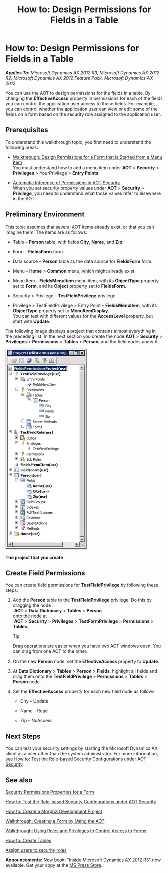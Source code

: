 ﻿---
title: 'How to: Design Permissions for Fields in a Table'
TOCTitle: 'How to: Design Permissions for Fields in a Table'
ms:assetid: 7dc11486-5cb6-4270-b986-8e8cb058645f
ms:mtpsurl: https://msdn.microsoft.com/en-us/library/Hh272122(v=AX.60)
ms:contentKeyID: 36536819
ms.date: 05/18/2015
mtps_version: v=AX.60
---

# How to: Design Permissions for Fields in a Table 


_**Applies To:** Microsoft Dynamics AX 2012 R3, Microsoft Dynamics AX 2012 R2, Microsoft Dynamics AX 2012 Feature Pack, Microsoft Dynamics AX 2012_

You can use the AOT to design permissions for the fields in a table. By changing the **EffectiveAccess** property in permissions for each of the fields you can control the application user access to those fields. For example, you can control whether the application user can view or edit some of the fields on a form based on the security role assigned to the application user.

## Prerequisites

To understand this walkthrough topic, you first need to understand the following areas:

  - [Walkthrough: Design Permissions for a Form that is Started from a Menu Item](walkthrough-design-permissions-for-a-form-that-is-started-from-a-menu-item.md)   
    You must understand how to add a menu item under **AOT** \> **Security** \> **Privileges** \> YourPrivilege \> **Entry Points**.

  - [Automatic Inference of Permissions in AOT Security](automatic-inference-of-permissions-in-aot-security.md)   
    When you set security property values under **AOT** \> **Security** \> **Privilege**, you need to understand what those values refer to elsewhere in the AOT.

## Preliminary Environment

This topic assumes that several AOT items already exist, or that you can imagine them. The items are as follows:

  - Table – **Person** table, with fields **City**, **Name**, and **Zip**.

  - Form – **FieldsForm** form.

  - Data source – **Person** table as the data source for **FieldsForm** form.

  - Menu – **Home** \> **Common** menu, which might already exist.

  - Menu Item – **FieldsMenuItem** menu item, with its **ObjectType** property set to **Form**, and its **Object** property set to **FieldsForm**.

  - Security \> Privilege – **TestFieldPrivilege** privilege.

  - Privilege \> TestFieldPrivilege \> Entry Point – **FieldsMenuItem**, with its **ObjectType** property set to **MenuItemDisplay**.  
    You can test with different values for the **AccessLevel** property, but start with **Update**.

The following image displays a project that contains almost everything in the preceding list. In the next section you create the node **AOT** \> **Security** \> **Privileges** \> **Permissions** \> **Tables** \> **Person**, and the field nodes under it.

![AOTSecurityFieldsPermProject](images/Hh272122.AOTSecurityFieldsPermProject(en-us,AX.60).jpg "AOTSecurityFieldsPermProject")

**The project that you create**

## Create Field Permissions

You can create field permissions for **TestFieldPrivilege** by following these steps:

1.    
   Add the **Person** table to the **TestFieldPrivilege** privilege. Do this by dragging the node  
     **AOT** \> **Data Dictionary** \> **Tables** \> **Person**   
    onto the node at  
     **AOT** \> **Security** \> **Privileges** \> **TestFormPrivilege** \> **Permissions** \> **Tables**.
    

    > [!TIP]
    > <P>Drag operations are easier when you have two AOT windows open. You can drag from one AOT to the other.</P>



2. On the new **Person** node, set the **EffectiveAccess** property to **Update**.

3. At **Data Dictionary** \> **Tables** \> **Person** \> **Fields**, highlight all fields and drag them onto the **TestFieldPrivilege** \> **Permissions** \> **Tables** \> **Person** node.

4. Set the **EffectiveAccess** property for each new field node as follows:
    
      - City – Update
    
      - Name – Read
    
      - Zip – NoAccess

## Next Steps

You can test your security settings by starting the Microsoft Dynamics AX client as a user other than the system administrator. For more information, see [How to: Test the Role-based Security Configurations under AOT Security](how-to-test-the-role-based-security-configurations-under-aot-security.md).

## See also

[Security Permissions Properties for a Form](security-permissions-properties-for-a-form.md)

[How to: Test the Role-based Security Configurations under AOT Security](how-to-test-the-role-based-security-configurations-under-aot-security.md)

[How to: Create a MorphX Development Project](how-to-create-a-morphx-development-project.md)

[Walkthrough: Creating a Form by Using the AOT](walkthrough-creating-a-form-by-using-the-aot.md)

[Walkthrough: Using Roles and Privileges to Control Access to Forms](walkthrough-using-roles-and-privileges-to-control-access-to-forms.md)

[How to: Create Tables](how-to-create-tables.md)

[Assign users to security roles](https://msdn.microsoft.com/en-us/library/gg751367\(v=ax.60\))

  
**Announcements:** New book: "Inside Microsoft Dynamics AX 2012 R3" now available. Get your copy at the [MS Press Store](https://www.microsoftpressstore.com/store/inside-microsoft-dynamics-ax-2012-r3-9780735685109).

